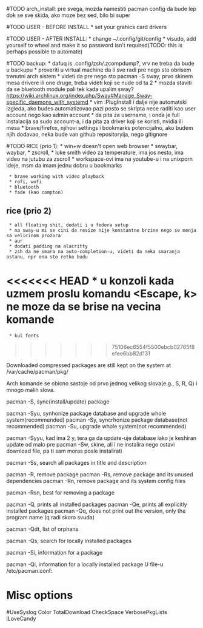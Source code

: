 #TODO arch_install:
     pre svega, mozda namestiti pacman config da bude lep dok se sve skida, ako moze bez sed, bilo bi super

#TODO USER - BEFORE INSTALL
     * set your grahics card drivers

#TODO USER - AFTER INSTALL:
     * change ~/.config/git/config
     * visudo, add yourself to wheel and make it so password isn't required(TODO: this is perhaps possible to automate)

#TODO backup:
     * dafuq is .config/zsh/.zcompdump?, vrv ne treba da bude u backupu
     * proveriti u virtual machine da li sve radi pre nego sto obrisem trenutni arch sistem
     * videti da pre nego sto pacman -S sway, prvo skinem mesa drivere ili one druge, treba videti koji se nude od ta 2
     * mozda staviti da se bluetooth module pali tek kada upalim sway? https://wiki.archlinux.org/index.php/Sway#Manage_Sway-specific_daemons_with_systemd
     * vim :PlugInstall i dalje nije automatski izgleda, ako budes automatizovao pazi posto se skripta nece raditi kao user account nego kao admin account
     * da pita za username, i onda je full instalacija sa sudo account-a, i da pita za driver koji se koristi, nvidia ili mesa
     * brave/firefox, njihovi settings i bookmarks potencijalno, ako budem njih dodavao, neka bude van github repositoryija, nego gitignore


#TODO RICE (prio 1):
     * win+w doesn't open web browser
     * swaybar, waybar,
          * zscroll,
          * luke smith video za temperature, ima jos nesto, ima video na jutubu za zscroll
          * workspace-ovi ima na youtube-u i na unixporn ideje, msm da imam jednu dobru u bookmarks

     * brave working with video playback
     * rofi, wofi
     * bluetooth
     * fade (kao compton)

## rice (prio 2)
     * all floating shit, dodati i u fedora setup
     * na sway-u mi se cini da resize nije konstantne brzine nego se menja sa velicinom prozora
     * aur
     * dodati padding na alacritty
     * zsh da ne smara na auto-completion-u, videti da neka smaranja ostanu, npr ona sto retko budu
<<<<<<< HEAD
     * u konzoli kada uzmem proslu komandu <Escape, k> ne moze da se brise na <C-w> vecina komande
=======
     * kul fonts
>>>>>>> 75106ec6554f5500ebcb02765f8efee6bb82d131


Downloaded compressed packages are still kept on the system at /var/cache/pacman/pkg/

Arch komande se obicno sastoje od prvo jednog velikog slova(e.g., S, R, Q) i mnogo malih slova.



pacman -S, sync(install/update) package

pacman -Syu, synhonize package database and upgrade whole system(recommended)
pacman -Sy, syncrhonize package database(not recommended)
pacman -Su, upgrade whole system(not recommended)

pacman -Syyu, kad ima 2 y, tera ga da update-uje database iako je keshiran update od malo pre
pacman -Sw, skine, ali i ne instalira nego ostavi download file, pa ti sam moras posle instalirati

pacman -Ss, search all packages in title and description

pacman -R, remove package
pacman -Rs, remove package and its unused dependencies
pacman -Rn, remove package and its system config files

pacman -Rsn, best for removing a package

pacman -Q, prints all installed packages
pacman -Qe, prints all explicitly installed packages
pacman -Qq, does not print out the version, only the program name (q radi skoro svuda)

pacman -Qdt, list of orphans

pacman -Qs, search for locally installed packages

pacman -Si, information for a package

pacman -Qi, information for a locally installed package
U file-u /etc/pacman.conf:

# Misc options
#UseSyslog
Color
TotalDownload
CheckSpace
VerbosePkgLists
ILoveCandy
